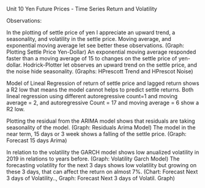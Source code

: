 Unit 10 Yen Future Prices - Time Series Return and Volatility


Observations:

In the plotting of settle price of yen I appreciate an upward trend, a seasonality, and volatility in the settle price. Moving average, and exponential moving average let see better these observations. (Graph: Plotting Settle Price Yen-Dollar)
An exponential moving average responded faster than a moving average of 15 to changes on the settle price of yen-dollar.
Hodrick-Plotter let observes an upward trend on the settle price, and the noise hide seasonality. (Graphs: HPrescott Trend and HPrescot Noise)

Model of Lineal Regression of return of settle price and lagged return shows a R2 low that means the model cannot helps to predict settle returns. Both lineal regression using different autoregressive count=1 and moving average = 2, and autoregressive Count = 17 and moving average = 6 show a R2 low.

Plotting the residual from the ARIMA model shows that residuals are taking seasonality of the model. (Graph: Residuals Arima Model)
The model in the near term, 15 days or 3 week shows a falling of the settle price. (Graph: Forecast 15 days Arima) 

In relation to the volatility the GARCH model shows low anualized volatility in 2019 in relations to years before. (Graph: Volatility Garch Model)
The forecasting volatility for the next 3 days shows low volatility but growing on these 3 days, that can affect the return on almost 7%. (Chart: Forecast Next 3 days of Volatility.., Graph: Forecast Next 3 days of Volatil. Graph) 
